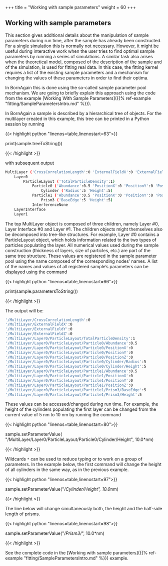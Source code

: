 +++
title = "Working with sample parameters"
weight = 60
+++

## Working with sample parameters

This section gives additional details about the manipulation of sample parameters during run time,
after the sample has already been constructed. 
For a single simulation this is normally not necessary.
However, it might be useful during interactive work when the user tries to 
find optimal sample parameters by running a series of simulations.
A similar task also arises when the theoretical model, composed of the description of the sample and of the simulation,
is used for fitting real data. In this case, the fitting kernel requires a list of the existing sample parameters and a 
mechanism for changing the values of these parameters in order to find their optima.

In BornAgain this is done using the so-called sample parameter pool mechanism.
We are going to briefly explain this approach using the code from the example [Working With Sample Parameters]({{% ref-example "fitting/SampleParametersIntro.md" %}}).

In BornAgain a sample is described by a hierarchical tree of objects. For the multilayer created in this example,
this tree can be printed in a Python session by running

{{< highlight python "linenos=table,linenostart=63">}}

print(sample.treeToString())

{{< /highlight >}}

with subsequent output

```bash
MultiLayer ('CrossCorrelationLength':0 'ExternalFieldX':0 'ExternalFieldY':0 'ExternalFieldZ':0)
    Layer0
        ParticleLayout ('TotalParticleDensity':1)
            Particle0 ('Abundance':0.5 'PositionX':0 'PositionY':0 'PositionZ':0)
                Cylinder ('Radius':5 'Height':5)
            Particle1 ('Abundance':0.5 'PositionX':0 'PositionY':0 'PositionZ':0)
                Prism3 ('BaseEdge':5 'Height':5)
            InterferenceNone
    LayerInterface
    Layer1
```

The top MultiLayer object is composed of three children, namely Layer #0, Layer Interface #0 and <nobr>Layer #1</nobr>. 
The children objects might themselves also be decomposed into tree-like structures. 
For example, Layer #0 contains a ParticleLayout object, which holds information related to the two
types of particles populating the layer. All numerical values used during the sample construction (thickness of layers, size of particles, etc.) are part of the 
same tree structure. These values are registered in the sample parameter pool using the name composed of the corresponding nodes’ names.
A list of the names and values of all registered sample’s parameters can be displayed using the command

{{< highlight python "linenos=table,linenostart=66">}}

print(sample.parametersToString())

{{< /highlight >}}

The output will be:

```bash
'/MultiLayer/CrossCorrelationLength':0
'/MultiLayer/ExternalFieldX':0
'/MultiLayer/ExternalFieldY':0
'/MultiLayer/ExternalFieldZ':0
'/MultiLayer/Layer0/ParticleLayout/TotalParticleDensity':1
'/MultiLayer/Layer0/ParticleLayout/Particle0/Abundance':0.5
'/MultiLayer/Layer0/ParticleLayout/Particle0/PositionX':0
'/MultiLayer/Layer0/ParticleLayout/Particle0/PositionY':0
'/MultiLayer/Layer0/ParticleLayout/Particle0/PositionZ':0
'/MultiLayer/Layer0/ParticleLayout/Particle0/Cylinder/Radius':5
'/MultiLayer/Layer0/ParticleLayout/Particle0/Cylinder/Height':5
'/MultiLayer/Layer0/ParticleLayout/Particle1/Abundance':0.5
'/MultiLayer/Layer0/ParticleLayout/Particle1/PositionX':0
'/MultiLayer/Layer0/ParticleLayout/Particle1/PositionY':0
'/MultiLayer/Layer0/ParticleLayout/Particle1/PositionZ':0
'/MultiLayer/Layer0/ParticleLayout/Particle1/Prism3/BaseEdge':5
'/MultiLayer/Layer0/ParticleLayout/Particle1/Prism3/Height':5
```

These values can be accessed/changed during run time. For example, the height of the cylinders populating
the first layer can be changed from the current value of 5 nm to 10 nm by running the command

{{< highlight python "linenos=table,linenostart=80">}}

sample.setParameterValue(
        "/MultiLayer/Layer0/ParticleLayout/Particle0/Cylinder/Height",
        10.0*nm)

{{< /highlight >}}

Wildcards `*` can be used to reduce typing or to work on a group of parameters. In the example below, the first command will change the height of all cylinders in the same way,
as in the previous example.

{{< highlight python "linenos=table,linenostart=97">}}

sample.setParameterValue("*/Cylinder/Height", 10.0*nm)

{{< /highlight >}}

The line below will change simultaneously both, the height and the half-side length of prisms.

{{< highlight python "linenos=table,linenostart=98">}}

sample.setParameterValue("*/Prism3/*", 10.0*nm)

{{< /highlight >}}

See the complete code in the [Working with sample parameters]({{% ref-example "fitting/SampleParametersIntro.md" %}}) example.
